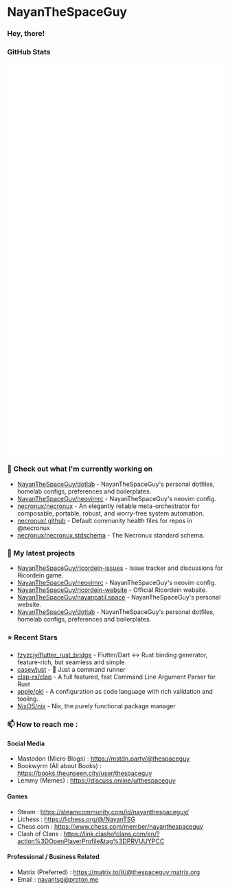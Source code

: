 # NayanTheSpaceGuy

### **Hey, there!**

### GitHub Stats

<p align="left"><img src="https://raw.githubusercontent.com/NayanTheSpaceGuy/NayanTheSpaceGuy/main/github-metrics.svg" /></p>

### 👷 Check out what I'm currently working on

- [NayanTheSpaceGuy/dotlab](https://github.com/NayanTheSpaceGuy/dotlab) - NayanTheSpaceGuy&#39;s personal dotfiles, homelab configs, preferences and boilerplates.
- [NayanTheSpaceGuy/neovimrc](https://github.com/NayanTheSpaceGuy/neovimrc) - NayanTheSpaceGuy&#39;s neovim config.
- [necronux/necronux](https://github.com/necronux/necronux) - An elegantly reliable meta-orchestrator for composable, portable, robust, and worry-free system automation.
- [necronux/.github](https://github.com/necronux/.github) - Default community health files for repos in @necronux
- [necronux/necronux.stdschema](https://github.com/necronux/necronux.stdschema) - The Necronux standard schema.
### 🌱 My latest projects

- [NayanTheSpaceGuy/ricordein-issues](https://github.com/NayanTheSpaceGuy/ricordein-issues) - Issue tracker and discussions for Ricordein game.
- [NayanTheSpaceGuy/neovimrc](https://github.com/NayanTheSpaceGuy/neovimrc) - NayanTheSpaceGuy&#39;s neovim config.
- [NayanTheSpaceGuy/ricordein-website](https://github.com/NayanTheSpaceGuy/ricordein-website) - Official Ricordein website.
- [NayanTheSpaceGuy/nayanpatil.space](https://github.com/NayanTheSpaceGuy/nayanpatil.space) - NayanTheSpaceGuy&#39;s personal website.
- [NayanTheSpaceGuy/dotlab](https://github.com/NayanTheSpaceGuy/dotlab) - NayanTheSpaceGuy&#39;s personal dotfiles, homelab configs, preferences and boilerplates.
### ⭐ Recent Stars

- [fzyzcjy/flutter_rust_bridge](https://github.com/fzyzcjy/flutter_rust_bridge) - Flutter/Dart &lt;-&gt; Rust binding generator, feature-rich, but seamless and simple.
- [casey/just](https://github.com/casey/just) - 🤖 Just a command runner
- [clap-rs/clap](https://github.com/clap-rs/clap) - A full featured, fast Command Line Argument Parser for Rust
- [apple/pkl](https://github.com/apple/pkl) - A configuration as code language with rich validation and tooling.
- [NixOS/nix](https://github.com/NixOS/nix) - Nix, the purely functional package manager
### 📫 How to reach me :
#### Social Media
  - Mastodon (Micro Blogs)  : <https://mstdn.party/@thespaceguy>
  - Bookwyrm (All about Books)  : <https://books.theunseen.city/user/thespaceguy>
  - Lemmy (Memes)   : <https://discuss.online/u/thespaceguy>
#### Games
  - Steam   : <https://steamcommunity.com/id/nayanthespaceguy/>
  - Lichess   : <https://lichess.org/@/NayanTSG>
  - Chess.com   : <https://www.chess.com/member/nayanthespaceguy>
  - Clash of Clans   : <https://link.clashofclans.com/en/?action%3DOpenPlayerProfile&tag%3DPRVUUYPCC>
#### Professional / Business Related
  - Matrix (Preferred)  : <https://matrix.to/#/@thespaceguy:matrix.org>
  - Email   : nayantsg@proton.me
